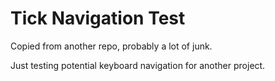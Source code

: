 # Tick Navigation Test

Copied from another repo, probably a lot of junk.

Just testing potential keyboard navigation for another project.